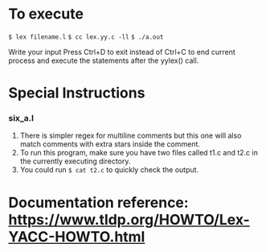 
# To execute
`$ lex filename.l`
`$ cc lex.yy.c -ll`
`$ ./a.out`

Write your input
Press Ctrl+D to exit instead of Ctrl+C to end current process and execute the statements after the yylex() call.

# Special Instructions

### six_a.l

1. There is simpler regex for multiline comments but this one will also match
comments with extra stars inside the comment.
2. To run this program, make sure you have two files called t1.c and t2.c in the
currently executing directory.
3. You could run `$ cat t2.c` to quickly check the output.



# Documentation reference: <https://www.tldp.org/HOWTO/Lex-YACC-HOWTO.html>
